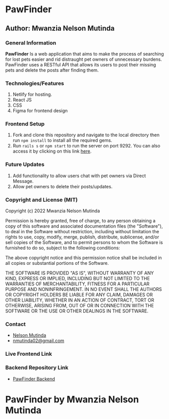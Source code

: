 # PawFinder
## Author: Mwanzia Nelson Mutinda
### General Information
**PawFinder** Is a web application that aims to make the process of searching for lost pets easier and rid distraught pet owners of unnecessary burdens. PawFinder uses a RESTful API that allows its users to post their missing pets and delete the posts after finding them.
### Technologies/Features 
1. Netlify for hosting.
2. React JS
3. CSS
4. Figma for frontend design
### Frontend Setup
1. Fork and clone this repository and navigate to the local directory then run `npm install` to install all the required gems.
2. Run `rails s` or `npm start` to run the server on port 9292. You can also access it by clicking on this link [here](http://localhost:4000).

### Future Updates
1. Add functionality to allow users chat with pet owners via Direct Message.
2. Allow pet owners to delete their posts/updates.

### Copyright and License (MIT)
Copyright (c) 2022 Mwanzia Nelson Mutinda

Permission is hereby granted, free of charge, to any person obtaining
a copy of this software and associated documentation files (the
"Software"), to deal in the Software without restriction, including
without limitation the rights to use, copy, modify, merge, publish,
distribute, sublicense, and/or sell copies of the Software, and to
permit persons to whom the Software is furnished to do so, subject to
the following conditions:

The above copyright notice and this permission notice shall be
included in all copies or substantial portions of the Software.

THE SOFTWARE IS PROVIDED "AS IS", WITHOUT WARRANTY OF ANY KIND,
EXPRESS OR IMPLIED, INCLUDING BUT NOT LIMITED TO THE WARRANTIES OF
MERCHANTABILITY, FITNESS FOR A PARTICULAR PURPOSE AND
NONINFRINGEMENT. IN NO EVENT SHALL THE AUTHORS OR COPYRIGHT HOLDERS BE
LIABLE FOR ANY CLAIM, DAMAGES OR OTHER LIABILITY, WHETHER IN AN ACTION
OF CONTRACT, TORT OR OTHERWISE, ARISING FROM, OUT OF OR IN CONNECTION
WITH THE SOFTWARE OR THE USE OR OTHER DEALINGS IN THE SOFTWARE.

### Contact
- [Nelson Mutinda](https://github.com/nelsonmutindamwanzia)
- nmutinda02@gmail.com

### Live Frontend Link

### Backend Repository Link
- [PawFinder Backend](https://github.com/nelsonmutindamwanzia/pawfinder-backend)

# PawFinder by Mwanzia Nelson Mutinda